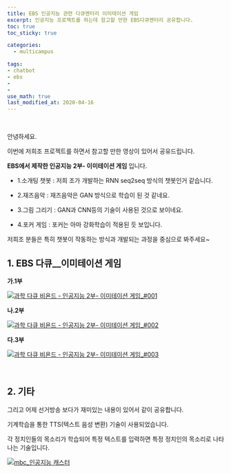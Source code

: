 ```yaml
---
title: EBS 인공지능 관련 다큐멘터리 이미테이션 게임
excerpt: 인공지능 프로젝트를 하는데 참고할 만한 EBS다큐멘터리 공유합니다.
toc: true
toc_sticky: true

categories:
  - multicampus

tags:
- chatbot
- ebs 
- 
- 
use_math: true
last_modified_at: 2020-04-16
---
```


<br>

안녕하세요.

이번에 저희조 프로젝트를 하면서 참고할 만한 영상이 있어서 공유드립니다.

**EBS에서 제작한 인공지능 2부- 이미테이션 게임** 입니다. 



- 1.소개팅 챗봇 : 저희 조가 개발하는 RNN seq2seq 방식의 챗봇인거 같습니다. 

- 2.재즈음악 : 재즈음악은 GAN 방식으로 학습이 된 것 같네요.

- 3.그림 그리기 : GAN과 CNN등의 기술이 사용된 것으로 보이네요.

- 4.포커 게임 : 포커는 아마 강화학습이 적용된 듯 보입니다.



저희조 분들은 특히 챗봇이 작동하는 방식과 개발되는 과정을 중심으로 봐주세요~



## 1. EBS 다큐__이미테이션 게임

**가.1부**

[![과학 다큐 비욘드 - 인공지능 2부- 이미테이션 게임_#001](http://img.youtube.com/vi/-Et1KKC5yzA/0.jpg)](https://www.youtube.com/watch?v=-Et1KKC5yzAs=0s)



**나.2부**

[![과학 다큐 비욘드 - 인공지능 2부- 이미테이션 게임_#002](http://img.youtube.com/vi/FIPqlOLmtrk/0.jpg)](https://www.youtube.com/watch?v=FIPqlOLmtrks=0s)



**다.3부**

[![과학 다큐 비욘드 - 인공지능 2부- 이미테이션 게임_#003](http://img.youtube.com/vi/-BhHaX27imY/0.jpg)](https://www.youtube.com/watch?v=-BhHaX27imYs=0s)



<br>

## 2. 기타

그리고 어제 선거방송 보다가 재미있는 내용이 있어서 같이 공유합니다. 

 기계학습을 통한 TTS(텍스트 음성 변환) 기술이 사용되었습니다. 

각 정치인들의 목소리가 학습되어 특정 텍스트를 입력하면 특정 정치인의 목소리로 나타나는 기술입니다.



[![mbc_인공지능 캐스터](http://img.youtube.com/vi/_RiTScFOiXk/0.jpg)](https://www.youtube.com/watch?v=_RiTScFOiXks=0s)





